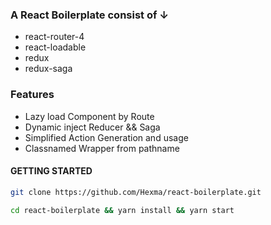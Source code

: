 ### A React Boilerplate consist of ↓
* react-router-4
* react-loadable
* redux
* redux-saga

### Features
* Lazy load Component by Route
* Dynamic inject Reducer && Saga
* Simplified Action Generation and usage
* Classnamed Wrapper from pathname

#### GETTING STARTED

```bash
git clone https://github.com/Hexma/react-boilerplate.git

cd react-boilerplate && yarn install && yarn start
```
